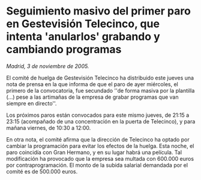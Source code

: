 # Seguimiento masivo del primer paro en Gestevisión Telecinco, que intenta 'anularlos' grabando y cambiando programas

*Madrid, 3 de noviembre de 2005.*

El comité de huelga de Gestevisión Telecinco ha distribuido este jueves una nota de prensa en la que informa de que el paro de ayer miércoles, el primero de la convocatoria, fue secundado ''de forma masiva por la plantilla (...) pese a las artimañas de la empresa de grabar programas que van siempre en directo''.

Los próximos paros están convocados para este mismo jueves, de 21:15 a 23:15 (acompañado de una concentración en la puerta de Telecinco), y para mañana viernes, de 10:30 a 12:00.

En otra nota, el comité afirma que la dirección de Telecinco ha optado por cambiar la programación para evitar los efectos de la huelga. Esta noche, el paro coincidía con Gran Hermano, y en su lugar habrá una película. Tal modificación ha provocado que la empresa sea multada con 600.000 euros por contraprogramación. El monto de la subida salarial demandada por el comité es de 500.000 euros.
